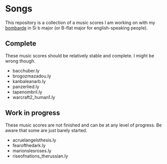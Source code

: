 Songs
=====

This repository is a collection of a music scores I am working on with
my [bombarde][1] in Si b major (or B-flat major for english-speaking
people).

Complete
--------

These music scores should be relatively stable and complete. I might
be wrong though.

* bacchuber.ly
* brogozmazadou.ly
* kanbaleanarb.ly
* panzerlied.ly
* tapenombril.ly
* warcraft2_human1.ly

Work in progress
----------------

These music scores are not finished and can be at any level of progress.
Be aware that some are just barely started.

* acruelangelsthesis.ly
* fearofthedark.ly
* marionslesroses.ly
* riseofnations_therussian.ly

[1]: https://en.wikipedia.org/wiki/Bombard_%28music%29
